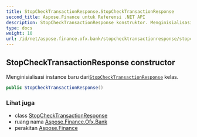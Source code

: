 ```yaml
---
title: StopCheckTransactionResponse.StopCheckTransactionResponse
second_title: Aspose.Finance untuk Referensi .NET API
description: StopCheckTransactionResponse konstruktor. Menginisialisasi instance baru dariStopCheckTransactionResponse kelas.
type: docs
weight: 10
url: /id/net/aspose.finance.ofx.bank/stopchecktransactionresponse/stopchecktransactionresponse/
---
```

## StopCheckTransactionResponse constructor

Menginisialisasi instance baru dari[`StopCheckTransactionResponse`](../) kelas.

```csharp
public StopCheckTransactionResponse()
```

### Lihat juga

* class [StopCheckTransactionResponse](../)
* ruang nama [Aspose.Finance.Ofx.Bank](../../stopchecktransactionresponse/)
* perakitan [Aspose.Finance](../../../)


